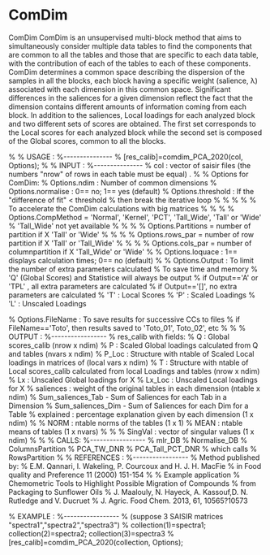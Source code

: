 # ComDim
ComDim
ComDim is an unsupervised multi-block method that aims to simultaneously consider multiple data tables
to find the components that are common to all the tables and those that are specific to each data table,
with the contribution of each of the tables to each of these components.
ComDim determines a common space describing the dispersion of the samples in all the blocks,
each block having a specific weight (salience, λ) associated with each dimension in this common space.
Significant differences in the saliences for a given dimension reflect the fact
that the dimension contains different amounts of information coming from each block.
In addition to the saliences, Local loadings for each analyzed block and two different sets of scores are obtained.
The first set corresponds to the Local scores for each analyzed block
while the second set is composed of the Global scores, common to all the blocks.

%
% USAGE :
%---------------
% [res_calib]=comdim_PCA_2020(col, Options);
%
% INPUT :
%---------------
% col : vector of saisir files (the numbers "nrow" of rows in each table must be equal) .
%
% Options for ComDim:
% Options.ndim : Number of common dimensions
% Options.normalise : 0== no; 1== yes (default)
% Options.threshold : If the "difference of fit" < threshold
% then break the iterative loop
%
% % % % To accelerate the ComDim calculations with big matrices
% % % % Options.CompMethod = 'Normal', 'Kernel', 'PCT', 'Tall_Wide', 'Tall' or 'Wide'
% 'Tall_Wide' not yet available
% % % % Options.Partitions = number of partition if X 'Tall' or 'Wide'
% % % % Options.rows_par = number of row partition if X 'Tall' or 'Tall_Wide'
% % % % Options.cols_par = number of columnpartition if X 'Tall_Wide' or 'Wide'
%
% Options.loquace : 1== displays calculation times; 0== no (default)
%
% Options.Output : To limit the number of extra parameters calculated
% To save time and memory
% 'Q' (Global Scores) and Statistice will always be output
% if Output=='A' or 'TPL' , all extra parameters are calculated
% if Output=='[]', no extra parameters are calculated
% 'T' : Local Scores
% 'P' : Scaled Loadings
% 'L' : Unscaled Loadings

% Options.FileName : To save results for successive CCs to files
% if FileName=='Toto', then results saved to 'Toto_01', Toto_02', etc
%
%
% OUTPUT :
%-----------------
% res_calib with fields:
% Q : Global scores_calib (nrow x ndim)
% P : Scaled Global loadings calculated from Q and tables (nvars x ndim)
% P_Loc : Structure with ntable of Scaled Local loadings in matrices of (local vars x ndim)
% T : Structure with ntable of Local scores_calib calculated from local Loadings and tables (nrow x ndim)
% Lx : Unscaled Global loadings for X
% Lx_Loc : Unscaled Local loadings for X
% saliences : weight of the original tables in each dimension (ntable x ndim)
% Sum_saliences_Tab - Sum of Saliences for each Tab in a Dimension
% Sum_saliences_Dim - Sum of Saliences for each Dim for a Table
% explained : percentage explanation given by each dimension (1 x ndim)
%
% NORM : ntable norms of the tables (1 x 1)
% MEAN : ntable means of tables (1 x nvars)
%
%
% SingVal : vector of singular values (1 x ndim)
% 
%
% CALLS:
%-----------------
% mlr_DB
% Normalise_DB
% ColumnsPartition
% PCA_TW_DNR
% PCA_Tall_PCT_DNR
%   which calls
%   RowsPartition
%
% REFERENCES :
%-----------------
% Method published by:
% E.M. Qannari, I. Wakeling, P. Courcoux and H. J. H. MacFie
% in Food quality and Preference 11 (2000) 151-154
%
% Example application
% Chemometric Tools to Highlight Possible Migration of Compounds
% from Packaging to Sunflower Oils
% J. Maalouly, N. Hayeck, A. Kassouf,D. N. Rutledge and V. Ducruet
% J. Agric. Food Chem. 2013, 61, 10565?10573


% EXAMPLE :
%-----------------
% (suppose 3 SAISIR matrices "spectra1","spectra2","spectra3")
% collection(1)=spectra1; collection(2)=spectra2; collection(3)=spectra3
% [res_calib]=comdim_PCA_2020(collection, Options);

